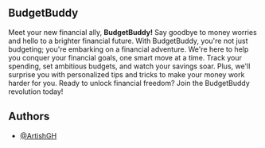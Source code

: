 
## BudgetBuddy

Meet your new financial ally, **BudgetBuddy!** Say goodbye to money worries and hello to a brighter financial future. With BudgetBuddy, you're not just budgeting; you're embarking on a financial adventure. We're here to help you conquer your financial goals, one smart move at a time. Track your spending, set ambitious budgets, and watch your savings soar. Plus, we'll surprise you with personalized tips and tricks to make your money work harder for you. Ready to unlock financial freedom? Join the BudgetBuddy revolution today!


## Authors

- [@ArtishGH](https://www.github.com/ArtishGH)

